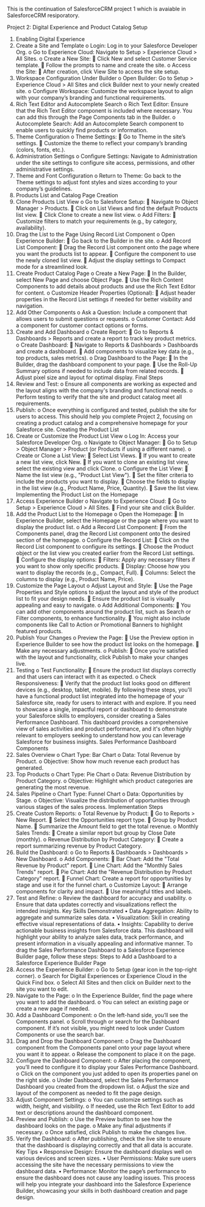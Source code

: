 This is the continuation of SalesforceCRM project 1 which is avaiable in SalesforceCRM resiporatory.

Project 2: Digital Experience and Product Catalog Setup
1. Enabling Digital Experience
1.	Create a Site and Template
o	Login: Log in to your Salesforce Developer Org.
o	Go to Experience Cloud: Navigate to Setup > Experience Cloud > All Sites.
o	Create a New Site:
	Click New and select Customer Service template.
	Follow the prompts to name and create the site.
o	Access the Site:
	After creation, click View Site to access the site setup.
2.	Workspace Configuration Under Builder
o	Open Builder: Go to Setup > Experience Cloud > All Sites and click Builder next to your newly created site.
o	Configure Workspace: Customize the workspace layout to align with your company’s branding and functional requirements.
3.	Rich Text Editor and Autocomplete Search
o	Rich Text Editor: Ensure that the Rich Text Editor component is included where necessary. You can add this through the Page Components tab in the Builder.
o	Autocomplete Search: Add an Autocomplete Search component to enable users to quickly find products or information.
4.	Theme Configuration
o	Theme Settings:
	Go to Theme in the site’s settings.
	Customize the theme to reflect your company’s branding (colors, fonts, etc.).
5.	Administration Settings
o	Configure Settings: Navigate to Administration under the site settings to configure site access, permissions, and other administrative settings.
6.	Theme and Font Configuration
o	Return to Theme: Go back to the Theme settings to adjust font styles and sizes according to your company’s guidelines.
2. Products List and Catalog Page Creation
1.	Clone Products List View
o	Go to Salesforce Setup:
	Navigate to Object Manager > Products.
	Click on List Views and find the default Products list view.
	Click Clone to create a new list view.
o	Add Filters:
	Customize filters to match your requirements (e.g., by category, availability).
2.	Drag the List to the Page Using Record List Component
o	Open Experience Builder:
	Go back to the Builder in the site.
o	Add Record List Component:
	Drag the Record List component onto the page where you want the products list to appear.
	Configure the component to use the newly cloned list view.
	Adjust the display settings to Compact mode for a streamlined look.
3.	Create Product Catalog Page
o	Create a New Page:
	In the Builder, select New Page and choose Object Page.
	Use the Rich Content Components to add details about products and use the Rich Text Editor for content.
o	Customize Header Properties (Optional):
	Adjust header properties in the Record List settings if needed for better visibility and navigation.
4.	Add Other Components
o	Ask a Question: Include a component that allows users to submit questions or requests.
o	Customer Contact: Add a component for customer contact options or forms.
5.	Create and Add Dashboard
o	Create Report:
	Go to Reports & Dashboards > Reports and create a report to track key product metrics.
o	Create Dashboard:
	Navigate to Reports & Dashboards > Dashboards and create a dashboard.
	Add components to visualize key data (e.g., top products, sales metrics).
o	Drag Dashboard to the Page:
	In the Builder, drag the dashboard component to your page.
	Use the Roll-Up Summary options if needed to include data from related records.
	Adjust pixel size and layout for optimal display.
Final Steps
1.	Review and Test:
o	Ensure all components are working as expected and the layout aligns with the company's branding and functional needs.
o	Perform testing to verify that the site and product catalog meet all requirements.
2.	Publish:
o	Once everything is configured and tested, publish the site for users to access.
This should help you complete Project 2, focusing on creating a product catalog and a comprehensive homepage for your Salesforce site.
Creating the Product List
1.	Create or Customize the Product List View
o	Log In: Access your Salesforce Developer Org.
o	Navigate to Object Manager:
	Go to Setup > Object Manager > Product (or Products if using a different name).
o	Create or Clone a List View:
	Select List Views.
	If you want to create a new list view, click New.
	If you want to clone an existing list view, select the existing view and click Clone.
o	Configure the List View:
	Name the list view (e.g., "Product List View").
	Set the filter criteria to include the products you want to display.
	Choose the fields to display in the list view (e.g., Product Name, Price, Quantity).
	Save the list view.
Implementing the Product List on the Homepage
1.	Access Experience Builder
o	Navigate to Experience Cloud:
	Go to Setup > Experience Cloud > All Sites.
	Find your site and click Builder.
2.	Add the Product List to the Homepage
o	Open the Homepage:
	In Experience Builder, select the Homepage or the page where you want to display the product list.
o	Add a Record List Component:
	From the Components panel, drag the Record List component onto the desired section of the homepage.
o	Configure the Record List:
	Click on the Record List component to configure its settings.
	Choose the Product object or the list view you created earlier from the Record List settings.
	Configure the display options:
	Filters: Apply any necessary filters if you want to show only specific products.
	Display: Choose how you want to display the records (e.g., Compact, Full).
	Columns: Select the columns to display (e.g., Product Name, Price).
3.	Customize the Page Layout
o	Adjust Layout and Style:
	Use the Page Properties and Style options to adjust the layout and style of the product list to fit your design needs.
	Ensure the product list is visually appealing and easy to navigate.
o	Add Additional Components:
	You can add other components around the product list, such as Search or Filter components, to enhance functionality.
	You might also include components like Call to Action or Promotional Banners to highlight featured products.
4.	Publish Your Changes
o	Preview the Page:
	Use the Preview option in Experience Builder to see how the product list looks on the homepage.
	Make any necessary adjustments.
o	Publish:
	Once you’re satisfied with the layout and functionality, click Publish to make your changes live.
5.	Testing
o	Test Functionality:
	Ensure the product list displays correctly and that users can interact with it as expected.
o	Check Responsiveness:
	Verify that the product list looks good on different devices (e.g., desktop, tablet, mobile).
By following these steps, you'll have a functional product list integrated into the homepage of your Salesforce site, ready for users to interact with and explore.
If you need to showcase a single, impactful report or dashboard to demonstrate your Salesforce skills to employers, consider creating a Sales Performance Dashboard. This dashboard provides a comprehensive view of sales activities and product performance, and it's often highly relevant to employers seeking to understand how you can leverage Salesforce for business insights.
Sales Performance Dashboard
Components
1.	Sales Overview
o	Chart Type: Bar Chart
o	Data: Total Revenue by Product.
o	Objective: Show how much revenue each product has generated.
2.	Top Products
o	Chart Type: Pie Chart
o	Data: Revenue Distribution by Product Category.
o	Objective: Highlight which product categories are generating the most revenue.
3.	Sales Pipeline
o	Chart Type: Funnel Chart
o	Data: Opportunities by Stage.
o	Objective: Visualize the distribution of opportunities through various stages of the sales process.
Implementation Steps
1.	Create Custom Reports:
o	Total Revenue by Product:
	Go to Reports > New Report.
	Select the Opportunities report type.
	Group by Product Name.
	Summarize the Amount field to get the total revenue.
o	Monthly Sales Trends:
	Create a similar report but group by Close Date (monthly).
o	Revenue Distribution by Product Category:
	Create a report summarizing revenue by Product Category.
2.	Build the Dashboard:
o	Go to Reports & Dashboards > Dashboards > New Dashboard.
o	Add Components:
	Bar Chart: Add the "Total Revenue by Product" report.
	Line Chart: Add the "Monthly Sales Trends" report.
	Pie Chart: Add the "Revenue Distribution by Product Category" report.
	Funnel Chart: Create a report for opportunities by stage and use it for the funnel chart.
o	Customize Layout:
	Arrange components for clarity and impact.
	Use meaningful titles and labels.
3.	Test and Refine:
o	Review the dashboard for accuracy and usability.
o	Ensure that data updates correctly and visualizations reflect the intended insights.
Key Skills Demonstrated
•	Data Aggregation: Ability to aggregate and summarize sales data.
•	Visualization: Skill in creating effective visual representations of data.
•	Insights: Capability to derive actionable business insights from Salesforce data.
This dashboard will highlight your ability to analyze sales data, track performance, and present information in a visually appealing and informative manner.
To drag the Sales Performance Dashboard to a Salesforce Experience Builder page, follow these steps:
Steps to Add a Dashboard to a Salesforce Experience Builder Page
1.	Access the Experience Builder:
o	Go to Setup (gear icon in the top-right corner).
o	Search for Digital Experiences or Experience Cloud in the Quick Find box.
o	Select All Sites and then click on Builder next to the site you want to edit.
2.	Navigate to the Page:
o	In the Experience Builder, find the page where you want to add the dashboard.
o	You can select an existing page or create a new page if needed.
3.	Add a Dashboard Component:
o	On the left-hand side, you’ll see the Components panel.
o	Scroll through or search for the Dashboard component. If it’s not visible, you might need to look under Custom Components or use the search bar.
4.	Drag and Drop the Dashboard Component:
o	Drag the Dashboard component from the Components panel onto your page layout where you want it to appear.
o	Release the component to place it on the page.
5.	Configure the Dashboard Component:
o	After placing the component, you’ll need to configure it to display your Sales Performance Dashboard.
o	Click on the component you just added to open its properties panel on the right side.
o	Under Dashboard, select the Sales Performance Dashboard you created from the dropdown list.
o	Adjust the size and layout of the component as needed to fit the page design.
6.	Adjust Component Settings:
o	You can customize settings such as width, height, and visibility.
o	If needed, use the Rich Text Editor to add text or descriptions around the dashboard component.
7.	Preview and Publish:
o	Use the Preview button to see how the dashboard looks on the page.
o	Make any final adjustments if necessary.
o	Once satisfied, click Publish to make the changes live.
8.	Verify the Dashboard:
o	After publishing, check the live site to ensure that the dashboard is displaying correctly and that all data is accurate.
Key Tips
•	Responsive Design: Ensure the dashboard displays well on various devices and screen sizes.
•	User Permissions: Make sure users accessing the site have the necessary permissions to view the dashboard data.
•	Performance: Monitor the page’s performance to ensure the dashboard does not cause any loading issues.
This process will help you integrate your dashboard into the Salesforce Experience Builder, showcasing your skills in both dashboard creation and page design.


